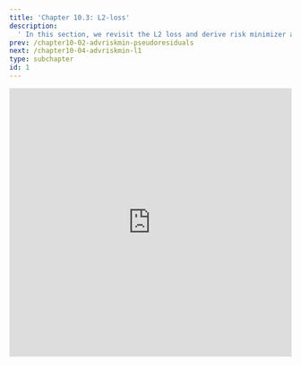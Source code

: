 ```yaml
---
title: 'Chapter 10.3: L2-loss'
description:
  ' In this section, we revisit the L2 loss and derive risk minimizer and optimal constant model. '
prev: /chapter10-02-advriskmin-pseudoresiduals
next: /chapter10-04-advriskmin-l1
type: subchapter
id: 1
---
```



<!-- Hier jetzt die neuen Links einpflegen -->


<exercise id="1" title="Video Lecture">
<iframe width="100%" height="480" src="https://www.youtube.com/embed/agQQzTI_6HI" frameborder="0" allow="accelerometer; autoplay; encrypted-media; gyroscope; picture-in-picture" allowfullscreen></iframe>
</exercise>



<exercise id="2" title="Slides">
<object data="pdfs/10/slides-regression-l2.pdf" type="application/pdf" style="width:100%;height:480px">
    <embed src="pdfs/10/slides-regression-l2.pdf" type="application/pdf" />
</object>
</exercise>


